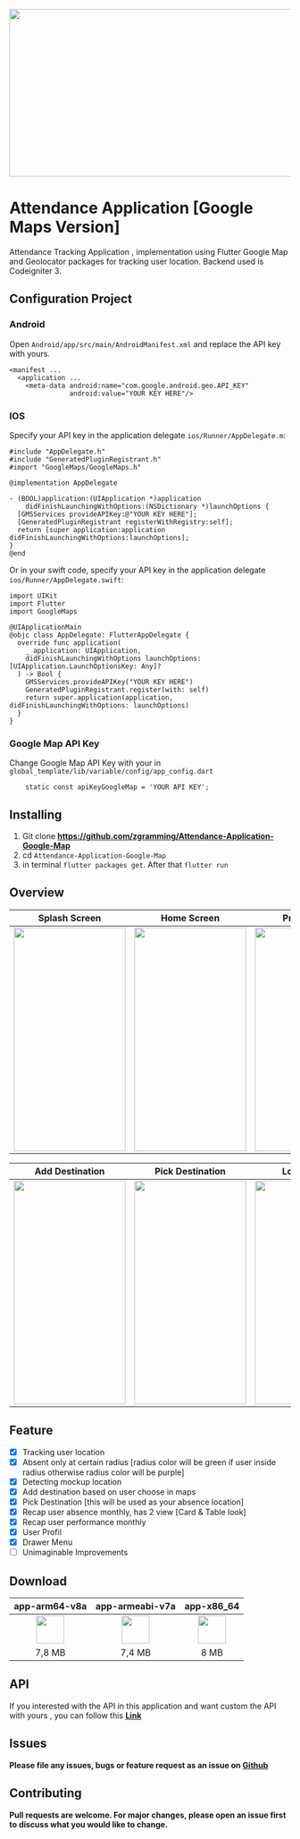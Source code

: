 <p align="center">
  <img src="http://www.zimprov.id/absensi_online/readme/absensi_online/banner_github.png"  height="300" width="600" style="">
</p>

# Attendance Application [Google Maps Version]

Attendance Tracking Application , implementation using Flutter Google Map and Geolocator packages for tracking user location. Backend used is Codeigniter 3.

## Configuration Project 

### Android 
Open `Android/app/src/main/AndroidManifest.xml` and replace the API key with yours.

```
<manifest ...
  <application ...
    <meta-data android:name="com.google.android.geo.API_KEY"
               android:value="YOUR KEY HERE"/>
```
### IOS

Specify your API key in the application delegate `ios/Runner/AppDelegate.m`:

```
#include "AppDelegate.h"
#include "GeneratedPluginRegistrant.h"
#import "GoogleMaps/GoogleMaps.h"

@implementation AppDelegate

- (BOOL)application:(UIApplication *)application
    didFinishLaunchingWithOptions:(NSDictionary *)launchOptions {
  [GMSServices provideAPIKey:@"YOUR KEY HERE"];
  [GeneratedPluginRegistrant registerWithRegistry:self];
  return [super application:application didFinishLaunchingWithOptions:launchOptions];
}
@end
```
Or in your swift code, specify your API key in the application delegate `ios/Runner/AppDelegate.swift`:

```
import UIKit
import Flutter
import GoogleMaps

@UIApplicationMain
@objc class AppDelegate: FlutterAppDelegate {
  override func application(
    _ application: UIApplication,
    didFinishLaunchingWithOptions launchOptions: [UIApplication.LaunchOptionsKey: Any]?
  ) -> Bool {
    GMSServices.provideAPIKey("YOUR KEY HERE")
    GeneratedPluginRegistrant.register(with: self)
    return super.application(application, didFinishLaunchingWithOptions: launchOptions)
  }
}
```
### Google Map API Key
Change Google Map API Key with your in `global_template/lib/variable/config/app_config.dart`

```
    static const apiKeyGoogleMap = 'YOUR API KEY';
```

## Installing

1. Git clone **https://github.com/zgramming/Attendance-Application-Google-Map**
2. cd `Attendance-Application-Google-Map`
3. in terminal `flutter packages get`. After that `flutter run`

## Overview

|Splash Screen|Home Screen|Profil Screen|Maps Screen|
|:-----------:|:--------:|:------------:|:---------:|
|<img src="http://www.zimprov.id/absensi_online/readme/absensi_online/splash_screen(1).gif" height="400" width="200">|<img src="http://www.zimprov.id/absensi_online/readme/absensi_online/welcome_screen(1).gif" height="400" width="200">|<img src="http://www.zimprov.id/absensi_online/readme/absensi_online/profil_screen(1).gif" height="400" width="200">|<img src="http://www.zimprov.id/absensi_online/readme/absensi_online/maps_screen(1).gif" height="400" width="200">|

|Add Destination|Pick Destination|Login Screen|
|:-------------:|:--------------:|:----------:|
|<img src="http://www.zimprov.id/absensi_online/readme/absensi_online/add_destination(1).gif" height="400" width="200">|<img src="http://www.zimprov.id/absensi_online/readme/absensi_online/pick_destination(1).gif" height="400" width="200">|<img src="http://www.zimprov.id/absensi_online/readme/absensi_online/login_screen(1).gif" height="400" width="200">|


## Feature

- [x] Tracking user location
- [x] Absent only at certain radius [radius color will be green if user inside radius otherwise radius color will be purple]
- [x] Detecting mockup location
- [x] Add destination based on user choose in maps
- [x] Pick Destination [this will be used as your absence location]
- [x] Recap user absence monthly, has 2 view [Card & Table look]
- [x] Recap user performance monthly
- [x] User Profil
- [x] Drawer Menu
- [ ] Unimaginable Improvements 

## Download

|app-arm64-v8a|app-armeabi-v7a|app-x86_64|
|:-----------:|:-------------:|:--------:|
|[<img src="https://upload.wikimedia.org/wikipedia/commons/a/a0/APK_format_icon.png" width="50px">](http://www.zimprov.id/absensi_online/apk/absensi_online/app-arm64-v8a-release.apk)|[<img src="https://upload.wikimedia.org/wikipedia/commons/a/a0/APK_format_icon.png" width="50px">](http://www.zimprov.id/absensi_online/apk/absensi_online/app-armeabi-v7a-release.apk)|[<img src="https://upload.wikimedia.org/wikipedia/commons/a/a0/APK_format_icon.png" width="50px">](http://www.zimprov.id/absensi_online/apk/absensi_online/app-x86_64-release.apk)|
|7,8 MB|7,4 MB|8 MB|

## API

If you interested with the API in this application and want custom the API with yours , you can follow this <a href="https://github.com/zgramming/API.Absensi-Online"><b>Link<b/></a>

## Issues

Please file any issues, bugs or feature request as an issue on <a href="https://github.com/zgramming/Attendance-Application-Google-Map/issues"><b> Github </b></a>

## Contributing

Pull requests are welcome. For major changes, please open an issue first to discuss what you would like to change.
